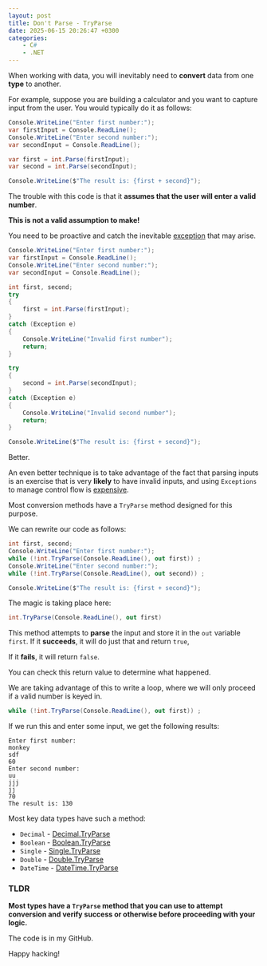```yaml
---
layout: post
title: Don't Parse - TryParse
date: 2025-06-15 20:26:47 +0300
categories:
    - C#
    - .NET
---
```


When working with data, you will inevitably need to **convert** data from one **type** to another.

For example, suppose you are building a calculator and you want to capture input from the user. You would typically do it as follows:

```c#
Console.WriteLine("Enter first number:");
var firstInput = Console.ReadLine();
Console.WriteLine("Enter second number:");
var secondInput = Console.ReadLine();

var first = int.Parse(firstInput);
var second = int.Parse(secondInput);

Console.WriteLine($"The result is: {first + second}");
```

The trouble with this code is that it **assumes that the user will enter a valid number**.

**This is not a valid assumption to make!**

You need to be proactive and catch the inevitable [exception](https://learn.microsoft.com/en-us/dotnet/api/system.exception?view=net-9.0) that may arise.

```c#
Console.WriteLine("Enter first number:");
var firstInput = Console.ReadLine();
Console.WriteLine("Enter second number:");
var secondInput = Console.ReadLine();

int first, second;
try
{
    first = int.Parse(firstInput);
}
catch (Exception e)
{
    Console.WriteLine("Invalid first number");
    return;
}

try
{
    second = int.Parse(secondInput);
}
catch (Exception e)
{
    Console.WriteLine("Invalid second number");
    return; 
}

Console.WriteLine($"The result is: {first + second}");
```

Better.

An even better technique is to take advantage of the fact that parsing inputs is an exercise that is very **likely** to have invalid inputs, and using `Exceptions` to manage control flow is [expensive](https://www.youtube.com/watch?v=2f2elFRmeLE).

Most conversion methods have a `TryParse` method designed for this purpose.

We can rewrite our code as follows:

```c#
int first, second;
Console.WriteLine("Enter first number:");
while (!int.TryParse(Console.ReadLine(), out first)) ;
Console.WriteLine("Enter second number:");
while (!int.TryParse(Console.ReadLine(), out second)) ;

Console.WriteLine($"The result is: {first + second}");
```

The magic is taking place here:

```c#
int.TryParse(Console.ReadLine(), out first)
```

This method attempts to **parse** the input and store it in the `out` variable `first`. If it **succeeds**, it will do just that and return `true`,

If it **fails**, it will return `false`.

You can check this return value to determine what happened.

We are taking advantage of this to write a loop, where we will only proceed if a valid number is keyed in.

```c#
while (!int.TryParse(Console.ReadLine(), out first)) ;
```

If we run this and enter some input, we get the following results:

```plaintext
Enter first number:
monkey
sdf
60
Enter second number:
uu
jjj
jj
70
The result is: 130
```

Most key data types have such a method:

- `Decimal` - [Decimal.TryParse](https://learn.microsoft.com/en-us/dotnet/api/system.decimal.tryparse?view=net-9.0)
- `Boolean` - [Boolean.TryParse](https://learn.microsoft.com/en-us/dotnet/api/system.boolean.tryparse?view=net-9.0)
- `Single` - [Single.TryParse](https://learn.microsoft.com/en-us/dotnet/api/system.single.tryparse?view=net-9.0)
- `Double` - [Double.TryParse](https://learn.microsoft.com/en-us/dotnet/api/system.double.tryparse?view=net-9.0)
- `DateTime` - [DateTime.TryParse](https://learn.microsoft.com/en-us/dotnet/api/system.datetime.tryparse?view=net-9.0)

### TLDR

**Most types have a `TryParse` method that you can use to attempt conversion and verify success or otherwise before proceeding with your logic.**

The code is in my GitHub.

Happy hacking!
